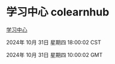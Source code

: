 # 学习中心 colearnhub
[学习中心](http://219.139.197.74:56308/colearnhub/)

2024年 10月 31日 星期四 18:00:02 CST

2024年 10月 31日 星期四 10:00:02 GMT
